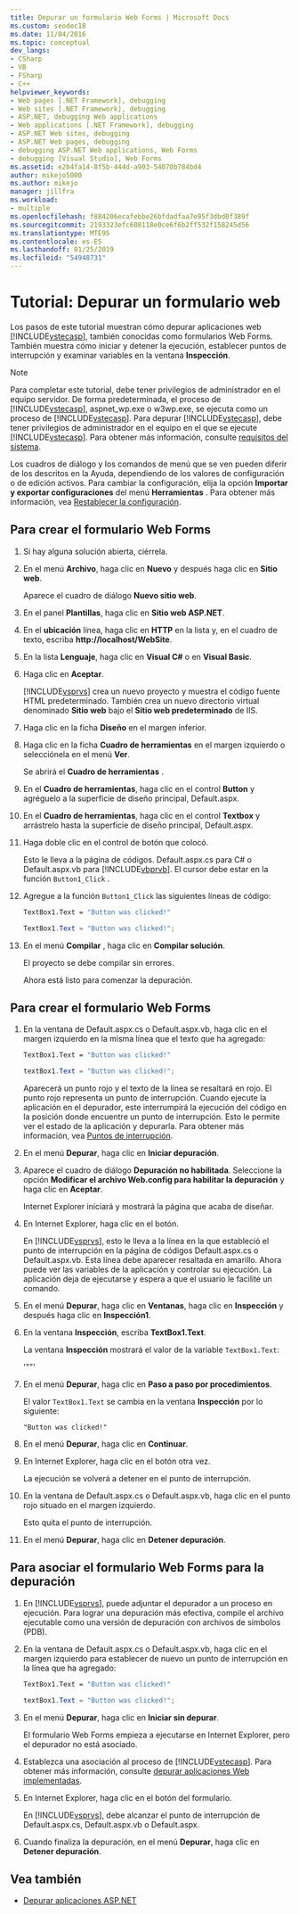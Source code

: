 ```yaml
---
title: Depurar un formulario Web Forms | Microsoft Docs
ms.custom: seodec18
ms.date: 11/04/2016
ms.topic: conceptual
dev_langs:
- CSharp
- VB
- FSharp
- C++
helpviewer_keywords:
- Web pages [.NET Framework], debugging
- Web sites [.NET Framework], debugging
- ASP.NET, debugging Web applications
- Web applications [.NET Framework], debugging
- ASP.NET Web sites, debugging
- ASP.NET Web pages, debugging
- debugging ASP.NET Web applications, Web Forms
- debugging [Visual Studio], Web Forms
ms.assetid: e2b4fa14-8f5b-444d-a903-54070b784bd4
author: mikejo5000
ms.author: mikejo
manager: jillfra
ms.workload:
- multiple
ms.openlocfilehash: f884206ecafebbe26bfdadfaa7e95f3dbd0f389f
ms.sourcegitcommit: 2193323efc608118e0ce6f6b2ff532f158245d56
ms.translationtype: MTE95
ms.contentlocale: es-ES
ms.lasthandoff: 01/25/2019
ms.locfileid: "54948731"
---
```

# <a name="walkthrough-debugging-a-web-form"></a>Tutorial: Depurar un formulario web
Los pasos de este tutorial muestran cómo depurar aplicaciones web [!INCLUDE[vstecasp](../code-quality/includes/vstecasp_md.md)], también conocidas como formularios Web Forms. También muestra cómo iniciar y detener la ejecución, establecer puntos de interrupción y examinar variables en la ventana **Inspección**.

> [!NOTE]
> Para completar este tutorial, debe tener privilegios de administrador en el equipo servidor. De forma predeterminada, el proceso de [!INCLUDE[vstecasp](../code-quality/includes/vstecasp_md.md)], aspnet_wp.exe o w3wp.exe, se ejecuta como un proceso de [!INCLUDE[vstecasp](../code-quality/includes/vstecasp_md.md)]. Para depurar [!INCLUDE[vstecasp](../code-quality/includes/vstecasp_md.md)], debe tener privilegios de administrador en el equipo en el que se ejecute [!INCLUDE[vstecasp](../code-quality/includes/vstecasp_md.md)]. Para obtener más información, consulte [requisitos del sistema](../debugger/aspnet-debugging-system-requirements.md).

Los cuadros de diálogo y los comandos de menú que se ven pueden diferir de los descritos en la Ayuda, dependiendo de los valores de configuración o de edición activos. Para cambiar la configuración, elija la opción **Importar y exportar configuraciones** del menú **Herramientas** . Para obtener más información, vea [Restablecer la configuración](../ide/environment-settings.md#reset-settings).

## <a name="to-create-the-web-form"></a>Para crear el formulario Web Forms

1. Si hay alguna solución abierta, ciérrela.

2. En el menú **Archivo**, haga clic en **Nuevo** y después haga clic en **Sitio web**.

    Aparece el cuadro de diálogo **Nuevo sitio web**.

3. En el panel **Plantillas**, haga clic en **Sitio web ASP.NET**.

4. En el **ubicación** línea, haga clic en **HTTP** en la lista y, en el cuadro de texto, escriba **http://localhost/WebSite**.

5. En la lista **Lenguaje**, haga clic en **Visual C#** o en **Visual Basic**.

6. Haga clic en **Aceptar**.

    [!INCLUDE[vsprvs](../code-quality/includes/vsprvs_md.md)] crea un nuevo proyecto y muestra el código fuente HTML predeterminado. También crea un nuevo directorio virtual denominado **Sitio web** bajo el **Sitio web predeterminado** de IIS.

7. Haga clic en la ficha **Diseño** en el margen inferior.

8. Haga clic en la ficha **Cuadro de herramientas** en el margen izquierdo o selecciónela en el menú **Ver**.

    Se abrirá el **Cuadro de herramientas** .

9. En el **Cuadro de herramientas**, haga clic en el control **Button** y agréguelo a la superficie de diseño principal, Default.aspx.

10. En el **Cuadro de herramientas**, haga clic en el control **Textbox** y arrástrelo hasta la superficie de diseño principal, Default.aspx.

11. Haga doble clic en el control de botón que colocó.

     Esto le lleva a la página de códigos. Default.aspx.cs para C# o Default.aspx.vb para [!INCLUDE[vbprvb](../code-quality/includes/vbprvb_md.md)]. El cursor debe estar en la función `Button1_Click` .

12. Agregue a la función `Button1_Click` las siguientes líneas de código:

    ```vb
    TextBox1.Text = "Button was clicked!"
    ```

    ```csharp
    TextBox1.Text = "Button was clicked!";
    ```

13. En el menú **Compilar** , haga clic en **Compilar solución**.

     El proyecto se debe compilar sin errores.

     Ahora está listo para comenzar la depuración.

## <a name="to-debug-the-web-form"></a>Para crear el formulario Web Forms

1. En la ventana de Default.aspx.cs o Default.aspx.vb, haga clic en el margen izquierdo en la misma línea que el texto que ha agregado:

   ```vb
   TextBox1.Text = "Button was clicked!"
   ```

   ```csharp
   textBox1.Text = "Button was clicked!";
   ```

    Aparecerá un punto rojo y el texto de la línea se resaltará en rojo. El punto rojo representa un punto de interrupción. Cuando ejecute la aplicación en el depurador, este interrumpirá la ejecución del código en la posición donde encuentre un punto de interrupción. Esto le permite ver el estado de la aplicación y depurarla. Para obtener más información, vea [Puntos de interrupción](https://msdn.microsoft.com/library/fe4eedc1-71aa-4928-962f-0912c334d583).

2. En el menú **Depurar**, haga clic en **Iniciar depuración**.

3. Aparece el cuadro de diálogo **Depuración no habilitada**. Seleccione la opción **Modificar el archivo Web.config para habilitar la depuración** y haga clic en **Aceptar**.

    Internet Explorer iniciará y mostrará la página que acaba de diseñar.

4. En Internet Explorer, haga clic en el botón.

    En [!INCLUDE[vsprvs](../code-quality/includes/vsprvs_md.md)], esto le lleva a la línea en la que estableció el punto de interrupción en la página de códigos Default.aspx.cs o Default.aspx.vb. Esta línea debe aparecer resaltada en amarillo. Ahora puede ver las variables de la aplicación y controlar su ejecución. La aplicación deja de ejecutarse y espera a que el usuario le facilite un comando.

5. En el menú **Depurar**, haga clic en **Ventanas**, haga clic en **Inspección** y después haga clic en **Inspección1**.

6. En la ventana **Inspección**, escriba **TextBox1.Text**.

    La ventana **Inspección** mostrará el valor de la variable `TextBox1.Text`:

   '""'

7. En el menú **Depurar**, haga clic en **Paso a paso por procedimientos**.

    El valor `TextBox1.Text` se cambia en la ventana **Inspección** por lo siguiente:

   `"Button was clicked!"`

8. En el menú **Depurar**, haga clic en **Continuar**.

9. En Internet Explorer, haga clic en el botón otra vez.

     La ejecución se volverá a detener en el punto de interrupción.

10. En la ventana de Default.aspx.cs o Default.aspx.vb, haga clic en el punto rojo situado en el margen izquierdo.

     Esto quita el punto de interrupción.

11. En el menú **Depurar**, haga clic en **Detener depuración**.

## <a name="to-attach-to-the-web-form-for-debugging"></a>Para asociar el formulario Web Forms para la depuración

1. En [!INCLUDE[vsprvs](../code-quality/includes/vsprvs_md.md)], puede adjuntar el depurador a un proceso en ejecución. Para lograr una depuración más efectiva, compile el archivo ejecutable como una versión de depuración con archivos de símbolos (PDB).

2. En la ventana de Default.aspx.cs o Default.aspx.vb, haga clic en el margen izquierdo para establecer de nuevo un punto de interrupción en la línea que ha agregado: 

   ```vb
   TextBox1.Text = "Button was clicked!"
   ```

   ```csharp
   textBox1.Text = "Button was clicked!";
   ```

3. En el menú **Depurar**, haga clic en **Iniciar sin depurar**.

    El formulario Web Forms empieza a ejecutarse en Internet Explorer, pero el depurador no está asociado.

4. Establezca una asociación al proceso de [!INCLUDE[vstecasp](../code-quality/includes/vstecasp_md.md)]. Para obtener más información, consulte [depurar aplicaciones Web implementadas](../debugger/debugging-deployed-web-applications.md).

5. En Internet Explorer, haga clic en el botón del formulario.

    En [!INCLUDE[vsprvs](../code-quality/includes/vsprvs_md.md)], debe alcanzar el punto de interrupción de Default.aspx.cs, Default.aspx.vb o Default.aspx.

6. Cuando finaliza la depuración, en el menú **Depurar**, haga clic en **Detener depuración**.

## <a name="see-also"></a>Vea también

- [Depurar aplicaciones ASP.NET](../debugger/how-to-enable-debugging-for-aspnet-applications.md)